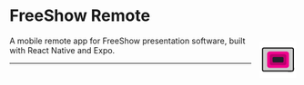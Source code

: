 # FreeShow Remote
<img src="assets/splash-icon.png" width="64" height="64" alt="FreeShow Remote Logo" align="right" style="margin: 10px 0 0 15px;"/>
A mobile remote app for FreeShow presentation software, built with React Native and Expo.

---
